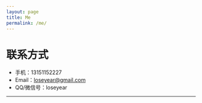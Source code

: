 ```yaml
---
layout: page
title: Me
permalink: /me/
---
```



# 联系方式

- 手机：13151152227
- Email：loseyear@gmail.com
- QQ/微信号：loseyear

---
